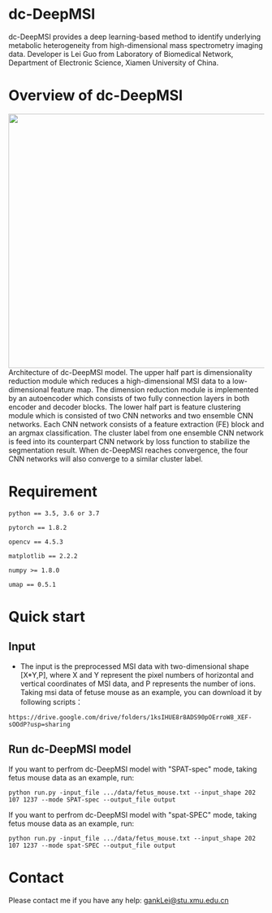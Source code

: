 # dc-DeepMSI

dc-DeepMSI provides a deep learning-based method to identify underlying metabolic heterogeneity from high-dimensional mass spectrometry imaging data. Developer is Lei Guo from Laboratory of Biomedical Network, Department of Electronic Science, Xiamen University of China.

# Overview of dc-DeepMSI

<div align=center>
<img src="https://user-images.githubusercontent.com/70273368/156913023-9654e8b0-1cb7-494f-8715-02d8d172daca.png" width="600" height="500" /><br/>
</div>
Architecture of dc-DeepMSI model. The upper half part is dimensionality reduction module which reduces a high-dimensional MSI data to a low-dimensional feature map. The dimension reduction module is implemented by an autoencoder which consists of two fully connection layers in both encoder and decoder blocks. The lower half part is feature clustering module which is consisted of two CNN networks and two ensemble CNN networks. Each CNN network consists of a feature extraction (FE) block and an argmax classification. The cluster label from one ensemble CNN network is feed into its counterpart CNN network by loss function to stabilize the segmentation result. When dc-DeepMSI reaches convergence, the four CNN networks will also converge to a similar cluster label.

# Requirement

    python == 3.5, 3.6 or 3.7
    
    pytorch == 1.8.2
    
    opencv == 4.5.3
    
    matplotlib == 2.2.2

    numpy >= 1.8.0
    
    umap == 0.5.1
    
# Quick start

## Input

 * The input is the preprocessed MSI data with two-dimensional shape [X*Y,P], where X and Y represent the pixel numbers of horizontal and vertical coordinates of MSI data, and P represents the number of ions. Taking msi data of fetuse mouse as an example, you can download it by following scripts：
 
```
https://drive.google.com/drive/folders/1ksIHUE8r8ADS90pOErroW8_XEF-sOOdP?usp=sharing
```

## Run dc-DeepMSI model

If you want to perfrom dc-DeepMSI model with "SPAT-spec" mode, taking fetus mouse data as an example, run:

```
python run.py -input_file .../data/fetus_mouse.txt --input_shape 202 107 1237 --mode SPAT-spec --output_file output
```

If you want to perfrom dc-DeepMSI model with "spat-SPEC" mode, taking fetus mouse data as an example, run:

```
python run.py -input_file .../data/fetus_mouse.txt --input_shape 202 107 1237 --mode spat-SPEC --output_file output
```

# Contact

Please contact me if you have any help: gankLei@stu.xmu.edu.cn
